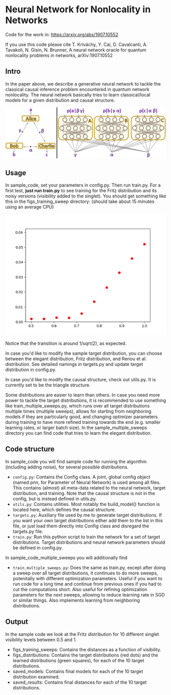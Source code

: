 # Neural Network for Nonlocality in Networks
Code for the work in: https://arxiv.org/abs/1907.10552

If you use this code please cite
T. Kriváchy, Y. Cai, D. Cavalcanti, A. Tavakoli, N. Gisin, N. Brunner, A neural network oracle for quantum nonlocality problems in networks, arXiv:1907.10552

## Intro
In the paper above, we describe a generative neural network to tackle the classical causal inference problem encountered in quantum network nonlocality. The neural network basically tries to learn classical/local models for a given distribution and causal structure.

![Going from causal structure to generative neural network.](./triangle.png "Going from causal structure to generative neural network.")

## Usage
In sample_code, set your parameters in config.py. Then run train.py. For a first test, **just run train.py** to see training for the Fritz distribution and its noisy versions (visibility added to the singlet). You should get something like this in the figs_training_sweep directory: (should take about 15 minutes using an average CPU)

![Fritz distribution distances for different visibilities.](./sweep_Fritz.png "Fritz distribution distance(p_target,p_machine) vs visibility.")

Notice that the transition is around 1/sqrt(2), as expected.


In case you'd like to modify the sample target distribution, you can choose between the elegant distribution, Fritz distribution, and Renou et al. distribution. See detailed namings in targets.py and update target distribution in config.py.

In case you'd like to modify the causal structure, check out utils.py. It is currently set to be the triangle structure.

Some distributions are easier to learn than others. In case you need more power to tackle the target distributions, it is recommended to use something like train_multiple_sweeps.py, which runs over all target distributions multiple times (multiple sweeps), allows for starting from neighboring models if they are particularly good, and changing optimizer parameters during training to have more refined training towards the end (e.g. smaller learning rates, or larger batch size). In the sample_multiple_sweeps directory you can find code that tries to learn the elegant distribution.

## Code structure
In sample_code you will find sample code for running the algorithm (including adding noise), for several possible distributions.

* `config.py`: Contains the Config class. A joint, global config object (named pnn, for Parameter of Neural Network) is used among all files. This contains (almost) all meta-data related to the neural network, target distribution, and training. Note that the causal structure is not in the config, but is instead defined in utils.py.
* `utils.py`: Contains utilities. Most notably the build_model() function is located here, which defines the causal structure.
* `targets.py`: Auxiliary file used by me to generate target distributions. If you want your own target distributions either add them to the list in this file, or just load them directly into Config class and disregard the targets.py file.
* `train.py`: Run this python script to train the network for a set of target distributions. Target distributions and neural network parameters should be defined in config.py.

In sample_code_multiple_sweeps you will additionally find
* `train_multiple_sweeps.py`: Does the same as train.py, except after doing a sweep over all target distributions, it continues to do more sweeps, potenitally with different optimization parameters. Useful if you want to run code for a long time and continue from previous ones if you had to cut the computations short. Also useful for refining optimization parameters for the next sweeps, allowing to reduce learning rate in SGD or similar things. Also implements learning from neighboring distributions.

## Output
In the sample code we look at the Fritz distribution for 10 different singlet visibility levels between 0.5 and 1. 
* figs_training_sweeps: Contains the distances as a function of visibility.
* figs_distributions: Contains the target distributions (red dots) and the learned distributions (green squares), for each of the 10 target distributions.
* saved_models: Contains final models for each of the 10 target distribution examined.
* saved_results: Contains final distances for each of the 10 target distributions.
